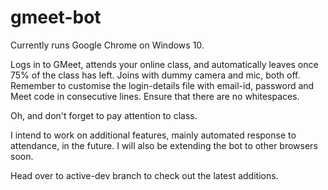 # gmeet-bot

Currently runs Google Chrome on Windows 10.


Logs in to GMeet, attends your online class, and automatically leaves once 75% of the class has left. Joins with dummy camera and mic, both off. Remember to customise the login-details file with email-id, password and Meet code in consecutive lines. Ensure that there are no whitespaces.

Oh, and don't forget to pay attention to class.


I intend to work on additional features, mainly automated response to attendance, in the future. I will also  be extending the bot to other browsers soon.

Head over to active-dev branch to check out the latest additions.
